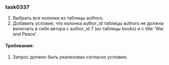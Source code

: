 
### task0337

1. Выбрать все колонки из таблицы authors.
2. Добавить условие, что колонка author_id таблицы authors не должна включать в себя автора с author_id 7 (из таблицы books) и с title &#39;War and Peace&#39;.


#### Требования:
1.	Запрос должен быть реализован согласно условию.

